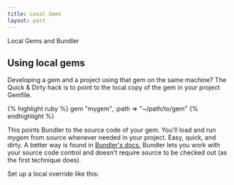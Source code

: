 ```yaml
---
title: Local Gems
layout: post
---
```


<div class="message">
Local Gems and Bundler
</div>

## Using local gems

Developing a gem and a project using that gem on the same machine? The Quick & Dirty hack is
to point to the local copy of the gem in your project Gemfile.

{% highlight ruby %}
gem "mygem", :path => "~/path/to/gem"
{% endhighlight %}

This points Bundler to the source code of your gem. You'll load and run *mygem* from source whenever needed
in your project. Easy, quick, and dirty. A better way is found in 
[Bundler's docs.](http://bundler.io/v1.2/git.html#local) Bundler lets you work with
your source code control and doesn't require source to be checked out (as the first technique does).

Set up a local override like this:




